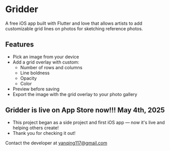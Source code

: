 # Gridder

A free iOS app built with Flutter and love that allows artists to add customizable grid lines on photos for sketching reference photos.

## Features

- Pick an image from your device
- Add a grid overlay with custom:
  - Number of rows and columns
  - Line boldness
  - Opacity
  - Color 
- Preview before saving
- Export the image with the grid overlay to your photo gallery

## Gridder is live on App Store now!!! May 4th, 2025
- This project began as a side project and first iOS app — now it's live and helping others create!
- Thank you for checking it out!

Contact the developer at yanqing117@gmail.com

